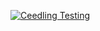 [![Ceedling Testing](https://github.com/vladimirmarco/vladimirmarco.github.io/actions/workflows/main.yml/badge.svg)](https://github.com/vladimirmarco/vladimirmarco.github.io/actions/workflows/main.yml)
